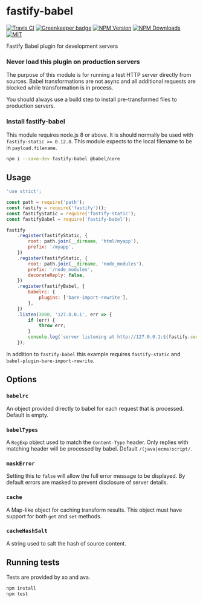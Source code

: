 # fastify-babel

[![Travis CI][travis-image]][travis-url]
[![Greenkeeper badge][gk-image]](https://greenkeeper.io/)
[![NPM Version][npm-image]][npm-url]
[![NPM Downloads][downloads-image]][downloads-url]
[![MIT][license-image]](LICENSE)

Fastify Babel plugin for development servers

### Never load this plugin on production servers

The purpose of this module is for running a test HTTP server directly from
sources.  Babel transformations are not async and all additional requests are
blocked while transformation is in process.

You should always use a build step to install pre-transformed files to production
servers.

### Install fastify-babel

This module requires node.js 8 or above.  It is should normally be used
with `fastify-static >= 0.12.0`.  This module expects to the local filename
to be in `payload.filename`.

```sh
npm i --save-dev fastify-babel @babel/core
```

## Usage

```js
'use strict';

const path = require('path');
const fastify = require('fastify')();
const fastifyStatic = require('fastify-static');
const fastifyBabel = require('fastify-babel');

fastify
	.register(fastifyStatic, {
		root: path.join(__dirname, 'html/myapp'),
		prefix: '/myapp',
	})
	.register(fastifyStatic, {
		root: path.join(__dirname, 'node_modules'),
		prefix: '/node_modules',
		decorateReply: false,
	})
	.register(fastifyBabel, {
		babelrc: {
			plugins: ['bare-import-rewrite'],
		},
	})
	.listen(3000, '127.0.0.1', err => {
		if (err) {
			throw err;
		}
		console.log(`server listening at http://127.0.0.1:${fastify.server.address().port}/`);
	});
```

In addition to `fastify-babel` this example requires `fastify-static` and
`babel-plugin-bare-import-rewrite`.

## Options

### `babelrc`

An object provided directly to babel for each request that is processed.
Default is empty.

### `babelTypes`

A `RegExp` object used to match the `Content-Type` header.  Only replies with
matching header will be processed by babel.  Default `/(java|ecma)script/`.

### `maskError`

Setting this to `false` will allow the full error message to be displayed.  By
default errors are masked to prevent disclosure of server details.

### `cache`

A Map-like object for caching transform results.  This object must have support
for both `get` and `set` methods.

### `cacheHashSalt`

A string used to salt the hash of source content.

## Running tests

Tests are provided by xo and ava.

```sh
npm install
npm test
```

[npm-image]: https://img.shields.io/npm/v/fastify-babel.svg
[npm-url]: https://npmjs.org/package/fastify-babel
[travis-image]: https://travis-ci.org/cfware/fastify-babel.svg?branch=master
[travis-url]: https://travis-ci.org/cfware/fastify-babel
[gk-image]: https://badges.greenkeeper.io/cfware/fastify-babel.svg
[downloads-image]: https://img.shields.io/npm/dm/fastify-babel.svg
[downloads-url]: https://npmjs.org/package/fastify-babel
[license-image]: https://img.shields.io/github/license/cfware/fastify-babel.svg
